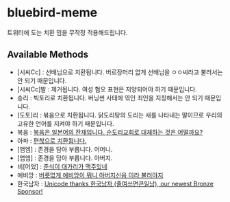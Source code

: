 # bluebird-meme

트위터에 도는 치환 밈을 무작정 적용해드립니다.

## Available Methods

- \[시씨Cc\] : 선배님으로 치환됩니다. 버르장머리 없게 선배님을 ㅇㅇ씨라고 불러서는 안 되기 때문입니다.
- \[시씨Cc\]발 : 제거됩니다. 여성 혐오 표현은 지양되어야 하기 때문입니다.
- 승리 : 빅토리로 치환됩니다. 버닝썬 사태에 엮인 죄인을 지칭해서는 안 되기 때문입니다.
- \[도토\]리 : 볶음으로 치환됩니다. 닭도리탕의 도리는 새를 나타내는 말이므로 우리의 고유한 언어를 지켜야 하기 때문입니다.
- 복음 : [복음은 일본어의 잔재입니다. 순도리교회로 대체하는 것은 어떨까요?](https://twitter.com/potatosalad775/status/1150060888465915904)
- 아파 : [편찮으로 치환됩니다.](https://twitter.com/gaeulbyul/status/1133974177872920576)
- \[앰엠\] : 존경을 담아 부릅니다. 어머니.
- \[앱엡\] : 존경을 담아 부릅니다. 아버지.
- 비\[어었\] : [준식이 대가리가 맥주있네](https://twitter.com/E_Beezom/status/915060637331447808)
- 에비앙 : [버릇없게 에비앙이 뭐니 아버지신음 이라 불러야지](https://twitter.com/xxx__owl/status/1218118908688752640)
- 한국남자 : [Unicode thanks 한국남자 (줄여쓰면큰일남), our newest Bronze Sponsor!](https://twitter.com/unicode/status/1425511068697174016)